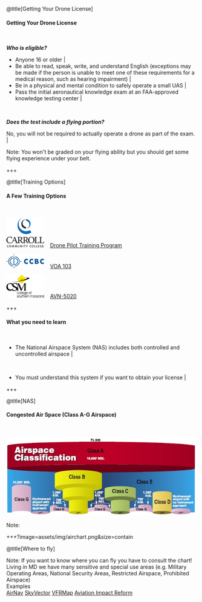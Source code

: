 <div class="slide-bg-style-left"></div><div class="slide-bg-style-right"></div>

@title[Getting Your Drone License]

#### Getting Your Drone License

<br>

_**Who is eligible?**_

- Anyone 16 or older                                                              |
- Be able to read, speak, write, and understand English (exceptions may be made if the person is unable to meet one of these requirements for a medical reason, such as hearing impairment)                    |
- Be in a physical and mental condition to safely operate a small UAS             |
- Pass the initial aeronautical knowledge exam at an FAA-approved knowledge testing center |

<br>

_**Does the test include a flying portion?**_

  No, you will not be required to actually operate a drone as part of the exam.   |

Note:
You won't be graded on your flying ability but you should get some flying experience under your belt.

+++
<div class="slide-bg-style-left"></div><div class="slide-bg-style-right"></div>

@title[Training Options]

#### A Few Training Options

<br>

![Logo](assets/img/logo_carcc.png)&nbsp;&nbsp;&nbsp;&nbsp;[Drone Pilot Training Program](https://www.carrollcc.edu/sites/carroll/Templates/ContentPreview.aspx?id=13309)

![Logo](assets/img/logo_ccbc_2.png)&nbsp;&nbsp;&nbsp;&nbsp;[VOA 103](https://flexreg.ccbcmd.edu/flexibleregistration/index.jsp?frc=CE)

![Logo](assets/img/logo_csmd.png)&nbsp;&nbsp;&nbsp;&nbsp;[AVN-5020](https://express.csmd.edu/Online/Services?TOKENIDX=1031438944&SS=1&APP=ST&CONSTITUENCY=WBCE)


+++
<div class="slide-bg-style-left"></div><div class="slide-bg-style-right"></div>

#### What you need to learn

<br>

- The National Airspace System (NAS) includes both controlled and uncontrolled airspace |

<br>

- You must understand this system if you want to obtain your license                    |



+++
<div class="slide-bg-style-left"></div><div class="slide-bg-style-right"></div>

@title[NAS]
#### Congested Air Space (Class A-G Airspace)

<br>

![Logo](assets/img/airspace_chart.png)

Note:

+++?image=assets/img/airchart.png&size=contain

@title[Where to fly]

Note:
If you want to know where you can fly you have to consult the chart! Living in MD we have many sensitive and special use areas (e.g. Military Operating Areas, National Security Areas, Restricted Airspace, Prohibited Airspace)
<br>
Examples
<br>
[AirNav](http://www.airnav.com/airport/kbwi )
[SkyVector](https://skyvector.com/airport/BWI/Baltimore-Washington-International-Thurgood-Marshall-Airport )
[VFRMap](http://vfrmap.com/?type=vfrc&lat=39.1753488%20amp;lon=-76.6683307&zoom=10)
[Aviation Impact Reform](http://aireform.com/airports-atc/faas-airports/faas-oep-35-airport-list/kbwi/)

